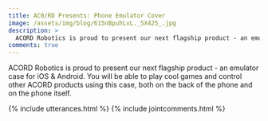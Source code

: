 ```yaml
---
title: AC0/RD Presents: Phone Emulator Cover
image: /assets/img/blog/615nBpuhLvL._SX425_.jpg
description: >
  ACORD Robotics is proud to present our next flagship product - an emulator case for iOS & Android. You will be able to play cool games and control other ACORD products using this case, both on the back of the phone and on the phone itself.
comments: true  
--- 
```



ACORD Robotics is proud to present our next flagship product - an emulator case for iOS & Android. You will be able to play cool games and control other ACORD products using this case, both on the back of the phone and on the phone itself.

{% include utterances.html %}
{% include jointcomments.html %}
